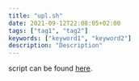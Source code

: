 ```yaml
---
title: "upl.sh"
date: 2021-09-12T22:08:05+02:00
tags: ["tag1", "tag2"]
keywords: ["keyword1", "keyword2"]
description: "Description"
---
```

script can be found [here](https://github.com/a2n-s/dotfiles/blob/main/scripts/upl).
